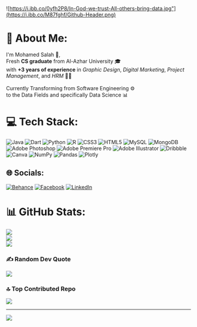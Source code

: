 ![https://i.ibb.co/0yfh2P8/In-God-we-trust-All-others-bring-data.jpg"](https://i.ibb.co/M87fghf/Github-Header.png)

# 💫 About Me:
I'm Mohamed Salah 👋,<br>Fresh **CS graduate** from Al-Azhar University 🎓 <br>with **+3 years of experience** in *Graphic Design*, *Digital Marketing*, *Project Management*, and *HRM* 🧔🏻<br><br>Currently Transforming from Software Engineering ⚙️<br>to the Data Fields and specifically Data Science 📊


# 💻 Tech Stack:
![Java](https://img.shields.io/badge/java-%23ED8B00.svg?style=plastic&logo=java&logoColor=white) ![Dart](https://img.shields.io/badge/dart-%230175C2.svg?style=plastic&logo=dart&logoColor=white) ![Python](https://img.shields.io/badge/python-3670A0?style=plastic&logo=python&logoColor=ffdd54) ![R](https://img.shields.io/badge/r-%23276DC3.svg?style=plastic&logo=r&logoColor=white) ![CSS3](https://img.shields.io/badge/css3-%231572B6.svg?style=plastic&logo=css3&logoColor=white) ![HTML5](https://img.shields.io/badge/html5-%23E34F26.svg?style=plastic&logo=html5&logoColor=white) ![MySQL](https://img.shields.io/badge/mysql-%2300f.svg?style=plastic&logo=mysql&logoColor=white) ![MongoDB](https://img.shields.io/badge/MongoDB-%234ea94b.svg?style=plastic&logo=mongodb&logoColor=white) ![Adobe Photoshop](https://img.shields.io/badge/adobephotoshop-%2331A8FF.svg?style=plastic&logo=adobephotoshop&logoColor=white) ![Adobe Premiere Pro](https://img.shields.io/badge/Adobe%20Premiere%20Pro-9999FF.svg?style=plastic&logo=Adobe%20Premiere%20Pro&logoColor=white) ![Adobe Illustrator](https://img.shields.io/badge/adobeillustrator-%23FF9A00.svg?style=plastic&logo=adobeillustrator&logoColor=white) ![Dribbble](https://img.shields.io/badge/Dribbble-EA4C89?style=plastic&logo=dribbble&logoColor=white) ![Canva](https://img.shields.io/badge/Canva-%2300C4CC.svg?style=plastic&logo=Canva&logoColor=white) ![NumPy](https://img.shields.io/badge/numpy-%23013243.svg?style=plastic&logo=numpy&logoColor=white) ![Pandas](https://img.shields.io/badge/pandas-%23150458.svg?style=plastic&logo=pandas&logoColor=white) ![Plotly](https://img.shields.io/badge/Plotly-%233F4F75.svg?style=plastic&logo=plotly&logoColor=white)


## 🌐 Socials:
[![Behance](https://img.shields.io/badge/Behance-1769ff?logo=behance&logoColor=white)](https://behance.net/MephistoDesigns) [![Facebook](https://img.shields.io/badge/Facebook-%231877F2.svg?logo=Facebook&logoColor=white)](https://facebook.com/100008264704889) [![LinkedIn](https://img.shields.io/badge/LinkedIn-%230077B5.svg?logo=linkedin&logoColor=white)](https://linkedin.com/in/mohamed-shalaan) 


# 📊 GitHub Stats:
![](https://github-readme-stats.vercel.app/api?username=Mohamed-Shalaan&theme=radical&hide_border=false&include_all_commits=true&count_private=true)<br/>
![](https://github-readme-streak-stats.herokuapp.com/?user=Mohamed-Shalaan&theme=radical&hide_border=false)<br/>
![](https://github-readme-stats.vercel.app/api/top-langs/?username=Mohamed-Shalaan&theme=radical&hide_border=false&include_all_commits=true&count_private=true&layout=compact)

### ✍️ Random Dev Quote
![](https://quotes-github-readme.vercel.app/api?type=horizontal&theme=radical)

### 🔝 Top Contributed Repo
![](https://github-contributor-stats.vercel.app/api?username=Mohamed-Shalaan&limit=5&theme=radical&combine_all_yearly_contributions=true)

---
[![](https://visitcount.itsvg.in/api?id=Mohamed-Shalaan&icon=7&color=6)](https://visitcount.itsvg.in)


